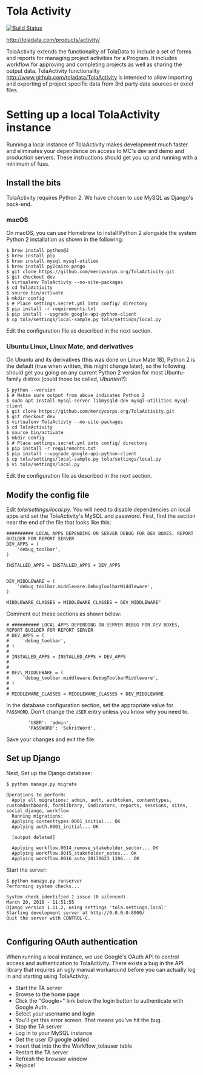 # Tola Activity
[![Build Status](https://travis-ci.org/toladata/TolaActivity.svg?branch=master)](https://travis-ci.org/toladata/TolaActivity)

http://toladata.com/products/activity/

TolaActivity extends the functionality of TolaData to include a set
of forms and reports for managing project activities for a Program.
It includes workflow for approving and completing projects as well
as sharing the output data. TolaActivity functionality
http://www.github.com/toladata/TolaActivity is intended to allow
importing and exporting of project specific data from 3rd party
data sources or excel files.

# Setting up a local TolaActivity instance

Running a local instance of TolaActivity makes development much faster and
eliminates your dependence on access to MC's dev and demo and production
servers. These instructions should get you up and running with a minimum
of fuss.

## Install the bits

TolaActivity requires Python 2. We have chosen to use MySQL as Django's 
back-end.

### macOS

On macOS, you can use Homebrew to install Python 2 alongside the system
Python 2 installation as shown in the following:

```
$ brew install python@2
$ brew install pip
$ brew install mysql mysql-utilies
$ brew install py2cairo pango
$ git clone https://github.com/mercycorps.org/TolaActivity.git
$ git checkout dev
$ virtualenv TolaActivty --no-site-packages
$ cd TolaActivity
$ source bin/activate
$ mkdir config
$ # Place settings.secret.yml into config/ directory
$ pip install -r requirements.txt
$ pip install --upgrade google-api-python-client
$ cp tola/settings/local-sample.py tola/settings/local.py
```

Edit the configuration file as described in the next section.

### Ubuntu Linux, Linux Mate, and derivatives

On Ubuntu and its derivatives (this was done on Linux Mate 18), Python
2 is the default (true when written, this might change later), so the
following should get you going on any current Python 2 version for most
Ubuntu-family distros (could those be called, _Ubunten_?):

```
$ python --version
$ # Makse sure output from above indicates Python 2
$ sudo apt install mysql-server libmysqld-dev mysql-utilities mysql-client
$ git clone https://github.com/mercycorps.org/TolaActivity.git
$ git checkout dev
$ virtualenv TolaActivty --no-site-packages
$ cd TolaActivity
$ source bin/activate
$ mkdir config
$ # Place settings.secret.yml into config/ directory
$ pip install -r requirements.txt
$ pip install --upgrade google-api-python-client
$ cp tola/settings/local-sample.py tola/settings/local.py
$ vi tola/settings/local.py
```

Edit the configuration file as described in the next section.

## Modify the config file

Edit _tola/settings/local.py_. You will need to disable dependencies on
local apps and set the TolaActivity's MySQL and password. First, find the
section near the end of the file that looks like this:

```
########## LOCAL APPS DEPENDING ON SERVER DEBUG FOR DEV BOXES, REPORT BUILDER FOR REPORT SERVER
DEV_APPS = (
    'debug_toolbar',
)

INSTALLED_APPS = INSTALLED_APPS + DEV_APPS


DEV_MIDDLEWARE = (
    'debug_toolbar.middleware.DebugToolbarMiddleware',
)

MIDDLEWARE_CLASSES = MIDDLEWARE_CLASSES + DEV_MIDDLEWARE"
```

Comment out these sections as shown below:

```
# ########## LOCAL APPS DEPENDING ON SERVER DEBUG FOR DEV BOXES, REPORT BUILDER FOR REPORT SERVER
# DEV_APPS = (
#     'debug_toolbar',
# )
#
# INSTALLED_APPS = INSTALLED_APPS + DEV_APPS
#
#
# DEV\_MIDDLEWARE = (
#     'debug_toolbar.middleware.DebugToolbarMiddleware',
# )
#
# MIDDLEWARE_CLASSES = MIDDLEWARE_CLASSES + DEV_MIDDLEWARE
```

In the database configuration section, set the appropriate value for
`PASSWORD`. Don't change the `USER` entry unless you know why you need
to.

```
        'USER': 'admin',
        'PASSWORD': 'SekritWord',
```

Save your changes and exit the file.

## Set up Django

Next, Set up the Django database:

```
$ python manage.py migrate

Operations to perform:
  Apply all migrations: admin, auth, authtoken, contenttypes, customdashboard, formlibrary, indicators, reports, sessions, sites, social_django, workflow
  Running migrations:
  Applying contenttypes.0001_initial... OK
  Applying auth.0001_initial... OK

  [output deleted]

  Applying workflow.0014_remove_stakeholder_sector... OK
  Applying workflow.0015_stakeholder_notes... OK
  Applying workflow.0016_auto_20170623_1306... OK
```

Start the server:

```
$ python manage.py runserver
Performing system checks...

System check identified 1 issue (0 silenced).
March 20, 2018 - 11:51:55
Django version 1.11.2, using settings 'tola.settings.local'
Starting development server at http://0.0.0.0:8000/
Quit the server with CONTROL-C.


```

## Configuring OAuth authentication

When running a local instance, we use Google's OAuth API to control 
access and authentication to TolaActivity. There exists a bug in the
API library that requires an ugly manual workaround before you can
actually log in and starting using TolaActivity.

* Start the TA server
* Browse to the home page
* Click the "Google+" link below the login button to authenticate with
Google Auth.
* Select your username and login
* You'll get this error screen. That means you've hit the bug.
* Stop the TA server
* Log in to your MySQL instance
* Get the user ID google added
* Insert that into the the Workflow_tolauser table
* Restart the TA server
* Refresh the browser window
* Rejoice!


